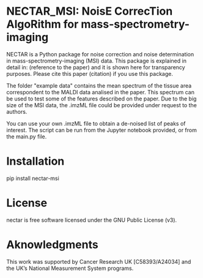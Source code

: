 # NECTAR_MSI: NoisE CorrecTion AlgoRithm for mass-spectrometry-imaging

NECTAR is a Python package for noise correction and noise determination in mass-spectrometry-imaging (MSI) data. 
This package is explained in detail in: (reference to the paper) and it is shown here for transparency purposes. 
Please cite this paper (citation) if you use this package.

The folder "example data" contains the mean spectrum of the tissue area correspondent to the MALDI data analised in the paper. This spectrum can be used to test some of the features described on the paper. Due to the big size of the MSI data, the .imzML file could be provided under request to the authors. 

You can use your own .imzML file to obtain a de-noised list of peaks of interest. The script can be run from the Jupyter notebook provided, or from the main.py file.

# Installation
pip install nectar-msi

# License
nectar is free software licensed under the GNU Public License (v3).

# Aknowledgments
This work was supported by Cancer Research UK [C58393/A24034] and the UK’s National Measurement System programs.



